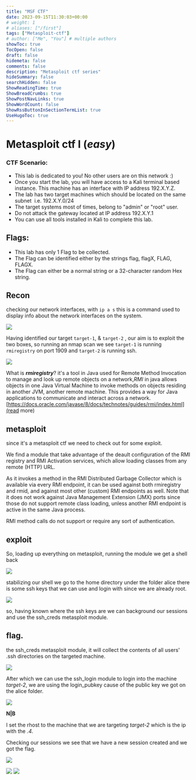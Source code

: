 ```yaml
---
title: "MSF CTF"
date: 2023-09-15T11:30:03+00:00
# weight: 1
# aliases: ["/first"]
tags: ["Metasploit-ctf"]
# author: ["Me", "You"] # multiple authors
showToc: true
TocOpen: false
draft: false
hidemeta: false
comments: false
description: "Metasploit ctf series"
hideSummary: false
searchHidden: false
ShowReadingTime: true
ShowBreadCrumbs: true
ShowPostNavLinks: true
ShowWordCount: false
ShowRssButtonInSectionTermList: true
UseHugoToc: true
---
```

# Metasploit ctf I (*easy*)

### CTF Scenario:

- This lab is dedicated to you! No other users are on this network :)
- Once you start the lab, you will have access to a Kali terminal based instance. This machine has an interface with IP address 192.X.Y.Z.
- The lab has two target machines which should be located on the same subnet  i.e. 192.X.Y.0/24
- The target systems most of times, belong to "admin" or "root" user.
- Do not attack the gateway located at IP address 192.X.Y.1
- You can use all tools installed in Kali to complete this lab.

## Flags:

- This lab has only 1 Flag to be collected.
- The Flag can be identified either by the strings flag, flagX, FLAG, FLAGX.
- The Flag can either be a normal string or a 32-character random Hex string.
## Recon 
checking our network interfaces, with `ip a s` this is a command used to display info about the network interfaces on the system.

![](https://i.imgur.com/Q3nW1a4.png)

Having identified our target `target-1`, & `target-2` , our aim is to exploit the two boxes, so running an nmap scan we see `target-1` is running `rmiregistry` on port 1909 and `target-2` is running ssh.

![](https://i.imgur.com/Vzu6BCd.png)

What is ***rmiregistry***? it's a tool in Java used for Remote Method Invocation to manage and look up remote objects on a network,*RMI* in java allows objects in one Java Virtual Machine to invoke methods on objects residing in another JVM, another remote machine. 
This provides a way for Java applications to communicate and interact across a network.[https://docs.oracle.com/javase/8/docs/technotes/guides/rmi/index.html](read more)

## metasploit 
since it's a metasploit ctf we need to check out for some exploit. 

We find a module that take advantage of the deault configuration of the RMI registry and RMI Activation services, which allow loading classes from any remote (HTTP) URL. 

As it invokes a method in the RMI Distributed Garbage Collector which is available via every RMI endpoint, it can be used against both rmiregistry and rmid, and against most other (custom) RMI endpoints as well. Note that it does not work against Java Management Extension (JMX) ports since those do not support remote class loading, unless another RMI endpoint is active in the same Java process. 

RMI method calls do not support or  require any sort of authentication.

## exploit 
So, loading up everything on metasploit, running the module we get a shell back

![](https://i.imgur.com/Le8fCAn.png)

stabilizing our shell we go to the home directory under the folder alice there is some ssh keys that we can use and login with since we are already root.

![](https://i.imgur.com/LUcKnZZ.png)

so, having known where the ssh keys are we can background our sessions and use the ssh_creds metasploit module.

## flag.
the ssh_creds metasploit module, it will collect the contents of all users' .ssh directories on the targeted machine.

![](https://i.imgur.com/Feds9zY.png)

After which we can use the ssh_login module to login into the machine *target-2*, we are using the login_pubkey cause of the public key we got on the alice folder.

![](https://i.imgur.com/8bo6jEO.png)

**N|B** 

I set the rhost to the machine that we are targeting *target-2* which is the ip with the *.4*.

Checking our sessions we see that we have a new session created and we got the flag.

![](https://i.imgur.com/vsZZTmU.png)

![](https://i.imgur.com/7rV9TRB.png)
![](https://i.imgur.com/BDHEMIo.png)

